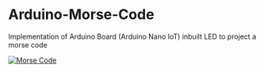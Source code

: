 # Arduino-Morse-Code
Implementation of Arduino Board (Arduino Nano IoT) inbuilt LED to project a morse code

[![Morse Code](https://i.imgur.com/mbYupEB.png)](https://www.youtube.com/channel/UCQdiX8psFfls2wbwtOdhKLw)
